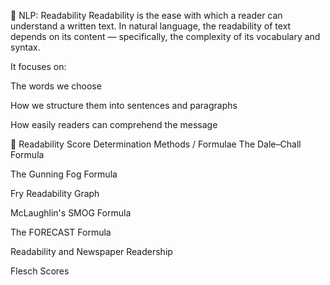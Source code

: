 📘 NLP: Readability
Readability is the ease with which a reader can understand a written text. In natural language, the readability of text depends on its content — specifically, the complexity of its vocabulary and syntax.

It focuses on:

The words we choose

How we structure them into sentences and paragraphs

How easily readers can comprehend the message

🧮 Readability Score Determination Methods / Formulae
The Dale–Chall Formula

The Gunning Fog Formula

Fry Readability Graph

McLaughlin's SMOG Formula

The FORECAST Formula

Readability and Newspaper Readership

Flesch Scores
